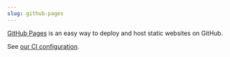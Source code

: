 ```yaml
---
slug: github-pages
---
```



[GitHub Pages](https://pages.github.com/) is an easy way to deploy and host static websites on GitHub.


See [our CI configuration](https://github.com/srid/emanote-template/blob/master/.github/workflows/publish.yaml).
